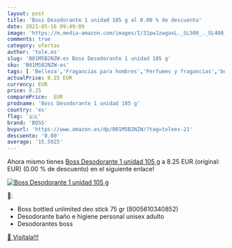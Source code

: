 ```yaml
---
layout: post
title: 'Boss Desodorante 1 unidad 105 g al 0.00 % de descuento'
date: 2021-05-16 09:49:09
image: 'https://m.media-amazon.com/images/I/31pwJzwgasL._SL500_._SL400_.jpg'
comments: true
category: ofertas
author: 'tole.es'
slug: 'B01M5B2NZW-es Boss Desodorante 1 unidad 105 g'
sku: 'B01M5B2NZW-es'
tags: [ 'Belleza','Fragancias para hombres','Perfumes y fragancias','boss','desodorante', ]
actualPrice: 8.25 EUR
currency: EUR
price: 8.25
comparePrice:  EUR
prodname: 'Boss Desodorante 1 unidad 105 g'
country: 'es'
flag: '🇪🇸'
brand: 'BOSS'
buyurl: 'https://www.amazon.es/dp/B01M5B2NZW/?tag=tolees-21'
descuento: '0.00'
average: '15.5925'
---
```


Ahora mismo tienes [Boss Desodorante 1 unidad 105 g](https://www.amazon.es/dp/B01M5B2NZW/?tag=tolees-21) a 8.25 EUR (original:  EUR) (0.00 %  de descuento) en el siguiente enlace!

[![Boss Desodorante 1 unidad 105 g](https://m.media-amazon.com/images/I/31pwJzwgasL._SL500_._SL400_.jpg)](https://www.amazon.es/dp/B01M5B2NZW/?tag=tolees-21)

🔎:

- Boss bottled unlimited deo stick 75 gr (8005610340852)
- Desodorante baño e higiene personal unisex adulto
- Desodorantes boss

[🛒 Visítala!!!](https://www.amazon.es/dp/B01M5B2NZW/?tag=tolees-21)
